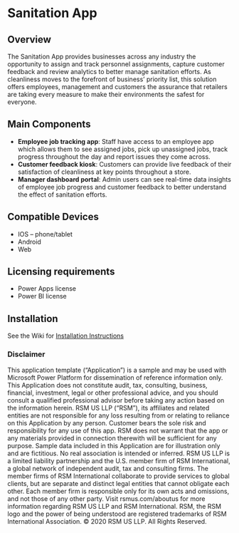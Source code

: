 # Sanitation App
## Overview
The Sanitation App provides businesses across any industry the opportunity to assign and track personnel assignments, capture customer feedback and review analytics to better manage sanitation efforts. As cleanliness moves to the forefront of business’ priority list, this solution offers employees, management and customers the assurance that retailers are taking every measure to make their environments the safest for everyone. 

## Main Components
- **Employee job tracking app**: Staff have access to an employee app which allows them to see assigned jobs, pick up unassigned jobs, track progress throughout the day and report issues they come across.
- **Customer feedback kiosk**: Customers can provide live feedback of their satisfaction of cleanliness at key points throughout a store.
- **Manager dashboard portal**: Admin users can see real-time data insights of employee job progress and customer feedback to better understand the effect of sanitation efforts.

## Compatible Devices
- IOS – phone/tablet
- Android
- Web

## Licensing requirements
- Power Apps license
- Power BI license 

## Installation
See the Wiki for [Installation Instructions](https://github.com/RSMUSD365/PowerPlatform-CleanlinessSolution/wiki/Installation-Guide)

### Disclaimer
This application template (“Application”) is a sample and may be used with Microsoft Power Platform for dissemination of reference information only. This Application does not constitute audit, tax, consulting, business, financial, investment, legal or other professional advice, and you should consult a qualified professional advisor before taking any action based on the information herein. RSM US LLP (“RSM”), its affiliates and related entities are not responsible for any loss resulting from or relating to reliance on this Application by any person. Customer bears the sole risk and responsibility for any use of this app. RSM does not warrant that the app or any materials provided in connection therewith will be sufficient for any purpose. Sample data included in this Application are for illustration only and are fictitious. No real association is intended or inferred.
RSM US LLP is a limited liability partnership and the U.S. member firm of RSM International, a global network of independent audit, tax and consulting firms. The member firms of RSM International collaborate to provide services to global clients, but are separate and distinct legal entities that cannot obligate each other. Each member firm is responsible only for its own acts and omissions, and not those of any other party. Visit rsmus.com/aboutus for more information regarding RSM US LLP and RSM International. 
RSM, the RSM logo and the power of being understood are registered trademarks of RSM International Association. 
© 2020 RSM US LLP. All Rights Reserved.
